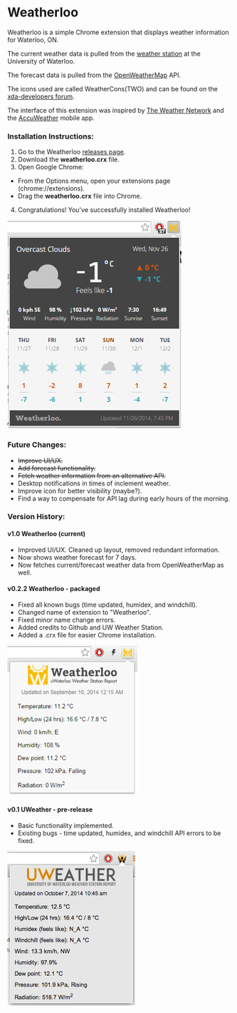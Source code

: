 # Weatherloo
Weatherloo is a simple Chrome extension that displays weather information for Waterloo, ON.

The current weather data is pulled from the [weather station](http://weather.uwaterloo.ca) at the University of Waterloo.

The forecast data is pulled from the [OpenWeatherMap](http://openweathermap.org/) API.

The icons used are called WeatherCons(TWO) and can be found on the [xda-developers forum](http://forum.xda-developers.com/showthread.php?t=1922149).

The interface of this extension was inspired by [The Weather Network](http://www.theweathernetwork.com/weather/canada/ontario/waterloo) and the [AccuWeather](http://www.accuweather.com/) mobile app.

### Installation Instructions:
1. Go to the Weatherloo [releases page](https://github.com/neivin/weatherloo/releases).
2. Download the **weatherloo.crx** file.
3. Open Google Chrome:
  * From the Options menu, open your extensions page (chrome://extensions).
  * Drag the **weatherloo.crx** file into Chrome.
4. Congratulations! You've successfully installed Weatherloo!

![Screenshot](/img/screenshots/third.png)

### Future Changes:
- ~~Improve UI/UX.~~
- ~~Add forecast functionality.~~
- ~~Fetch weather information from an alternative API.~~
- Desktop notifications in times of inclement weather.
- Improve icon for better visibility (maybe?).
- Find a way to compensate for API lag during early hours of the morning.

### Version History:

#### v1.0 Weatherloo (current)
- Improved UI/UX. Cleaned up layout, removed redundant information.
- Now shows weather forecast for 7 days.
- Now fetches current/forecast weather data from OpenWeatherMap as well.

#### v0.2.2 Weatherloo - packaged
- Fixed all known bugs (time updated, humidex, and windchill).
- Changed name of extension to "Weatherloo".
- Fixed minor name change errors.
- Added credits to Github and UW Weather Station.
- Added a .crx file for easier Chrome installation.

![Screenshot](/img/screenshots/second.png)


#### v0.1 UWeather - pre-release
- Basic functionality implemented.
- Existing bugs - time updated, humidex, and windchill API errors to be fixed.

![Screenshot](/img/screenshots/first.png)
